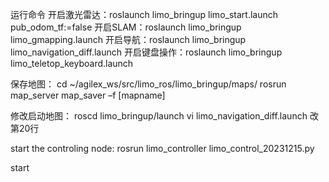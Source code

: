 运行命令
开启激光雷达：roslaunch limo_bringup limo_start.launch pub_odom_tf:=false
开启SLAM：roslaunch limo_bringup limo_gmapping.launch
开启导航：roslaunch limo_bringup limo_navigation_diff.launch
开启键盘操作：roslaunch limo_bringup limo_teletop_keyboard.launch

保存地图：
cd ~/agilex_ws/src/limo_ros/limo_bringup/maps/ 
rosrun map_server map_saver –f [mapname]

修改启动地图：
roscd limo_bringup/launch
vi limo_navigation_diff.launch
改第20行

start the controling node:
rosrun limo_controller limo_control_20231215.py

start
